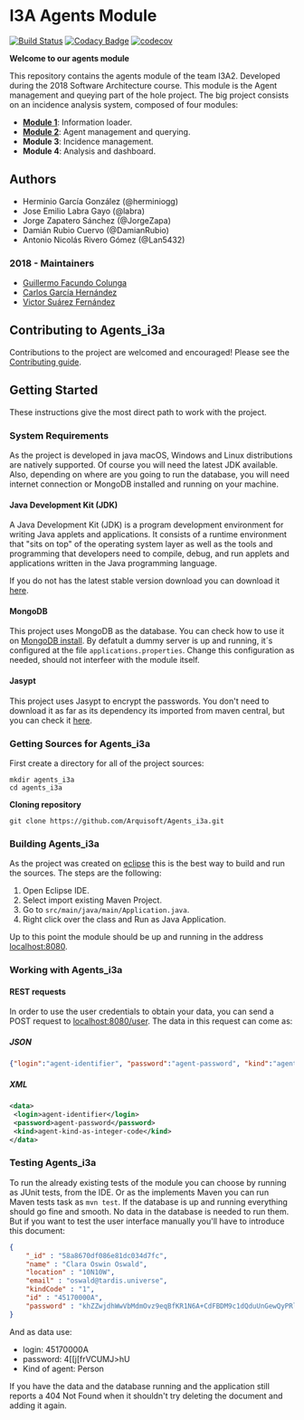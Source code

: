 # I3A Agents Module

[![Build Status](https://travis-ci.org/Arquisoft/Agents_i3a.svg?branch=master)](https://travis-ci.org/Arquisoft/Agents_i3a)
[![Codacy Badge](https://api.codacy.com/project/badge/Grade/0a5332a696ea4b06aa9f43a39f3f21f0)](https://www.codacy.com/app/jelabra/Agents_i3a?utm_source=github.com&amp;utm_medium=referral&amp;utm_content=Arquisoft/agents_i3a&amp;utm_campaign=Badge_Grade)
[![codecov](https://codecov.io/gh/Arquisoft/Agents_i3a/branch/master/graph/badge.svg)](https://codecov.io/gh/Arquisoft/Agents_i3a)

**Welcome to our agents module**
 
This repository contains the agents module of the team I3A2. Developed during the 2018 Software Architecture course. This module is the Agent management and queying part of the hole project. The big project consists on an incidence analysis system, composed of four modules:
 
- **[Module 1](https://github.com/Arquisoft/Loader_i3a)**: Information loader.
- **[Module 2](https://github.com/Arquisoft/Agents_i3a)**: Agent management and querying.
- **Module 3**: Incidence management.
- **Module 4**: Analysis and dashboard.

## Authors

- Herminio García González (@herminiogg)
- Jose Emilio Labra Gayo (@labra)
- Jorge Zapatero Sánchez (@JorgeZapa)
- Damián Rubio Cuervo (@DamianRubio)
- Antonio Nicolás Rivero Gómez (@Lan5432)

### 2018 - Maintainers
- [Guillermo Facundo Colunga](https://github.com/thewilly)
- [Carlos García Hernández](https://github.com/CarlosGarciaHdez)
- [Victor Suárez Fernández](https://github.com/ByBordex)

## Contributing to Agents_i3a
Contributions to the project are welcomed and encouraged! Please see the [Contributing guide](/CONTRIBUTING.md).

## Getting Started
These instructions give the most direct path to work with the project.

### System Requirements
As the project is developed in java macOS, Windows and Linux distributions are natively supported. Of course you will need the latest JDK available. Also, depending on where are you going to run the database, you will need internet connection or MongoDB installed and running on your machine.

#### Java Development Kit (JDK)
A Java Development Kit (JDK) is a program development environment for writing Java applets and applications. It consists of a runtime environment that "sits on top" of the operating system layer as well as the tools and programming that developers need to compile, debug, and run applets and applications written in the Java programming language.

If you do not has the latest stable version download you can download it [here](http://www.oracle.com/technetwork/java/javase/downloads).

#### MongoDB
This project uses MongoDB as the database. You can check how to use it on [MongoDB install](https://github.com/Arquisoft/participants_i2b/wiki/MongoDB). By defatult a dummy server is up and running, it´s configured at the file `applications.properties`. Change this configuration as needed, should not interfeer with the module itself.

#### Jasypt
This project uses Jasypt to encrypt the passwords. You don't need to download it as far as its dependency its imported from maven central, but you can check it [here](http://www.jasypt.org/).

### Getting Sources for Agents_i3a
First create a directory for all of the project sources:
```
mkdir agents_i3a
cd agents_i3a
```
**Cloning repository**
```
git clone https://github.com/Arquisoft/Agents_i3a.git
```

### Building Agents_i3a
As the project was created on [eclipse](https://www.eclipse.org) this is the best way to build and run the sources. The steps are the following:
1. Open Eclipse IDE.
2. Select import existing Maven Project.
3. Go to `src/main/java/main/Application.java`.
4. Right click over the class and Run as Java Application.

Up to this point the module should be up and running in the address [localhost:8080](http://localhost:8080).

### Working with Agents_i3a

#### REST requests
In order to use the user credentials to obtain your data, you can send a POST request to [localhost:8080/user](http://localhost:8080/user). The
data in this request can come as:
##### JSON
```json
{"login":"agent-identifier", "password":"agent-password", "kind":"agent-kind-as-integer-code"}
```

##### XML
```xml
<data>
 <login>agent-identifier</login>
 <password>agent-password</password>
 <kind>agent-kind-as-integer-code</kind>
</data>
```

### Testing Agents_i3a
To run the already existing tests of the module you can choose by running as JUnit tests, from the IDE. Or as the implements Maven you can run Maven tests task as `mvn test`. If the database is up and running everything should go fine and smooth. No data in the database is needed to run them. But if you want to test the
user interface manually you'll have to introduce this document: 
```json
{
    "_id" : "58a8670df086e81dc034d7fc",
    "name" : "Clara Oswin Oswald",
    "location" : "10N10W",
    "email" : "oswald@tardis.universe",
    "kindCode" : "1",
    "id" : "45170000A",
    "password" : "khZZwjdhWwVbMdmOvz9eqBfKR1N6A+CdFBDM9c1dQduUnGewQyPRlBxB4Q6wT7Cq"
}
```

And as data use:
 - login: 45170000A
 - password: 4[[j[frVCUMJ>hU
 - Kind of agent: Person

 If you have the data and the database running and the application still reports a 404 Not Found when it shouldn't
 try deleting the document and adding it again.

